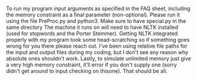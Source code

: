 To run my program input arguments as specified in the FAQ sheet, including the memory constraint as
a final parameter (non-optional). Please run it using the file PreProc.py and python3. Make sure to have
special.py in the same directory The machine it runs on will need to have NLTK installed (used for stopwords
and the Porter Stemmer). Getting NLTK integrated properly with my program took some head-scratching so if
something goes wrong for you there please reach out. I've been using relative file paths for the input and
output files during my coding, but I don't see any reason why absolute ones shouldn't work. Lastly, to
simulate unlimited memory just give a very high memory constraint, it'll error if you don't supply one
(sorry didn't get around to input checking on thisone). That should be all.
